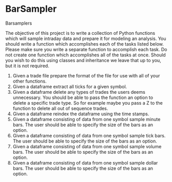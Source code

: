# BarSampler
Barsamplers 

The objective of this project is to write a collection of Python functions which will sample
intraday data and prepare it for modeling an analysis. You should write a function which
accomplishes each of the tasks listed below. Please make sure you write a separate function to
accomplish each task. Do not create one function which accomplishes all of the tasks at once.
Should you wish to do this using classes and inheritance we leave that up to you, but it is not
required.
1. Given a trade file prepare the format of the file for use with all of your other functions.
2. Given a dataframe extract all ticks for a given symbol.
3. Given a dataframe delete any types of trades the users deems unnecessary. You should
be able to pass the function an option to delete a specific trade type. So for example
maybe you pass a Z to the function to delete all out of sequence trades.
4. Given a dataframe reindex the dataframe using the time stamps.
5. Given a dataframe consisting of data from one symbol sample minute bars. The user
should be able to specify the size of the bars as an option.
6. Given a dataframe consisting of data from one symbol sample tick bars. The user should
be able to specify the size of the bars as an option.
7. Given a dataframe consisting of data from one symbol sample volume bars. The user
should be able to specify the size of the bars as an option.
8. Given a dataframe consisting of data from one symbol sample dollar bars. The user
should be able to specify the size of the bars as an option.
